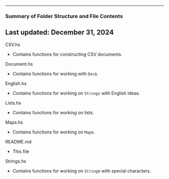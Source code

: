 --------------------------------------------------
### Summary of Folder Structure and File Contents
Last updated: December 31, 2024
--------------------------------------------------

CSV.hs
  - Contains functions for constructing CSV documents.

Document.hs
  - Contains functions for working with `Doc`s.

English.hs
  - Contains functions for working on `Strings` with English ideas.

Lists.hs
  - Contains functions for working on lists.

Maps.hs
  - Contains functions for working on `Map`s.

README.md
  - This file

Strings.hs
  - Contains functions for working on `String`s with special characters.
  
